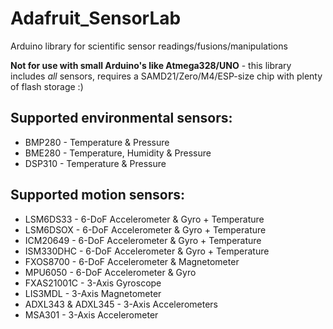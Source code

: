 # Adafruit_SensorLab
Arduino library for scientific sensor readings/fusions/manipulations

**Not for use with small Arduino's like Atmega328/UNO** - this library
includes *all* sensors, requires a SAMD21/Zero/M4/ESP-size chip with
plenty of flash storage :)


## Supported environmental sensors:
  * BMP280 - Temperature & Pressure
  * BME280 - Temperature, Humidity & Pressure
  * DSP310 - Temperature & Pressure

## Supported motion sensors:
  * LSM6DS33 - 6-DoF Accelerometer & Gyro + Temperature
  * LSM6DSOX - 6-DoF Accelerometer & Gyro + Temperature
  * ICM20649 - 6-DoF Accelerometer & Gyro + Temperature
  * ISM330DHC - 6-DoF Accelerometer & Gyro + Temperature
  * FXOS8700 - 6-DoF Accelerometer & Magnetometer
  * MPU6050 - 6-DoF Accelerometer & Gyro
  * FXAS21001C - 3-Axis Gyroscope
  * LIS3MDL - 3-Axis Magnetometer
  * ADXL343 & ADXL345 - 3-Axis Accelerometers
  * MSA301 - 3-Axis Accelerometer
